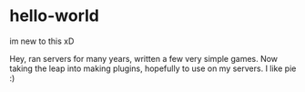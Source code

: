 # hello-world
im new to this xD

Hey, ran servers for many years, written a few very simple games.
Now taking the leap into making plugins, hopefully to use on my servers.
I like pie :)
